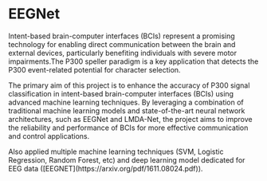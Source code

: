 # EEGNet
<p> Intent-based brain-computer interfaces (BCIs) represent a promising technology for enabling direct 
communication between the brain and external devices, particularly benefiting individuals with severe motor 
impairments.The P300 speller paradigm is a key application that detects the P300 event-related potential for 
character selection.  </p>
 <p> The primary aim of this project is to enhance the accuracy of P300 signal classification in intent-based 
brain-computer interfaces (BCIs) using advanced machine learning techniques. By leveraging a combination 
of traditional machine learning models and state-of-the-art neural network architectures, such as EEGNet and 
LMDA-Net, the project aims to improve the reliability and performance of BCIs for more effective 
communication and control applications.</p>
<p> Also applied multiple machine learning techniques (SVM, Logistic Regression, Random Forest, etc) and deep learning model dedicated for EEG data ([EEGNET](https://arxiv.org/pdf/1611.08024.pdf)). </p>
